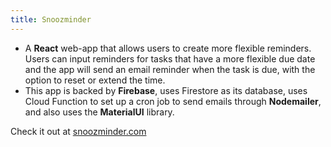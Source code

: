 ```yaml
---
title: Snoozminder
---
```


- A **React** web-app that allows users to create more flexible reminders. Users can input reminders for tasks that have a more
flexible due date and the app will send an email reminder when the task is due, with the option to reset or extend the time.
- This app is backed by **Firebase**, uses Firestore as its database, uses Cloud Function to set up a cron job to send emails through
**Nodemailer**, and also uses the **MaterialUI** library.

Check it out at [snoozminder.com](https://snoozminder.com/)
